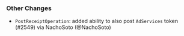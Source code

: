 ### Other Changes
* `PostReceiptOperation`: added ability to also post `AdServices` token (#2549) via NachoSoto (@NachoSoto)